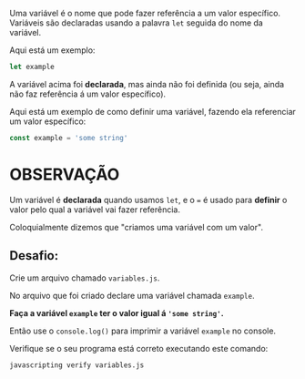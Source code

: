 Uma variável é o nome que pode fazer referência a um valor específico. Variáveis são declaradas usando a palavra `let` seguida do nome da variável.

Aqui está um exemplo:

```js
let example
```

A variável acima foi **declarada**, mas ainda não foi definida (ou seja, ainda não faz referência á um valor específico).

Aqui está um exemplo de como definir uma variável, fazendo ela referenciar um valor específico:

```js
const example = 'some string'
```

# OBSERVAÇÃO

Um variável é **declarada** quando usamos `let`, e o `=` é usado para **definir** o valor pelo qual a variável vai fazer referência. 

Coloquialmente dizemos que "criamos uma variável com um valor".

## Desafio:

Crie um arquivo chamado `variables.js`.

No arquivo que foi criado declare uma variável chamada `example`.

**Faça a variável `example` ter o valor igual á `'some string'`.**

Então use o `console.log()` para imprimir a variável `example` no console.

Verifique se o seu programa está correto executando este comando:

`javascripting verify variables.js`

